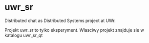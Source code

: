 uwr_sr
======

Distributed chat as Distributed Systems project at UWr.

Projekt uwr_sr to tylko eksperyment. Wlasciwy projekt znajduje sie w katalogu uwr_sr_qt
